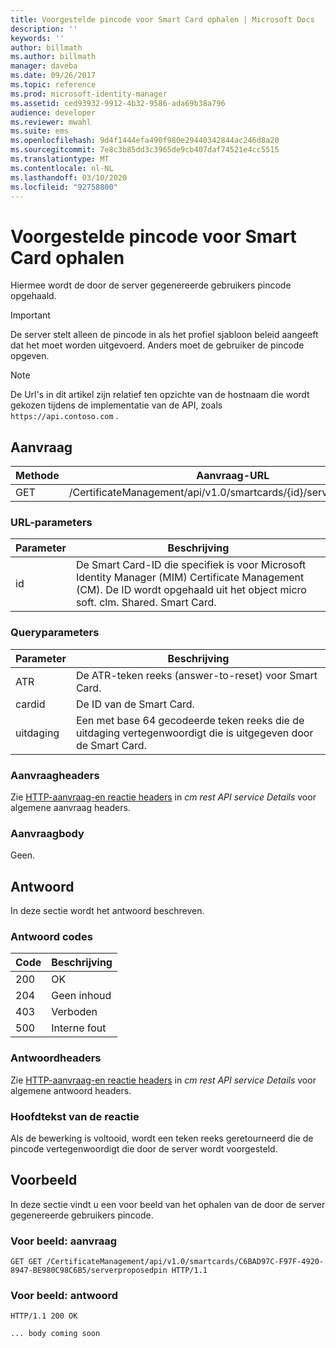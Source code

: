 ```yaml
---
title: Voorgestelde pincode voor Smart Card ophalen | Microsoft Docs
description: ''
keywords: ''
author: billmath
ms.author: billmath
manager: daveba
ms.date: 09/26/2017
ms.topic: reference
ms.prod: microsoft-identity-manager
ms.assetid: ced93932-9912-4b32-9586-ada69b38a796
audience: developer
ms.reviewer: mwahl
ms.suite: ems
ms.openlocfilehash: 9d4f1444efa490f980e29440342844ac246d8a20
ms.sourcegitcommit: 7e8c3b85dd3c3965de9cb407daf74521e4cc5515
ms.translationtype: MT
ms.contentlocale: nl-NL
ms.lasthandoff: 03/10/2020
ms.locfileid: "92758800"
---
```

# <a name="get-smart-card-proposed-pin"></a>Voorgestelde pincode voor Smart Card ophalen
Hiermee wordt de door de server gegenereerde gebruikers pincode opgehaald.

>[!IMPORTANT]
>De server stelt alleen de pincode in als het profiel sjabloon beleid aangeeft dat het moet worden uitgevoerd. Anders moet de gebruiker de pincode opgeven.

>[!NOTE]
>De Url's in dit artikel zijn relatief ten opzichte van de hostnaam die wordt gekozen tijdens de implementatie van de API, zoals `https://api.contoso.com` .

## <a name="request"></a>Aanvraag

Methode  |Aanvraag-URL  
---------|---------
GET     |/CertificateManagement/api/v1.0/smartcards/{id}/serverproposedpin

### <a name="url-parameters"></a>URL-parameters

Parameter | Beschrijving
---------|------------
id | De Smart Card-ID die specifiek is voor Microsoft Identity Manager (MIM) Certificate Management (CM). De ID wordt opgehaald uit het object micro soft. clm. Shared. Smart Card.

### <a name="query-parameters"></a>Queryparameters

Parameter | Beschrijving
---------|------------
ATR | De ATR-teken reeks (answer-to-reset) voor Smart Card.
cardid | De ID van de Smart Card.
uitdaging | Een met base 64 gecodeerde teken reeks die de uitdaging vertegenwoordigt die is uitgegeven door de Smart Card.

### <a name="request-headers"></a>Aanvraagheaders
Zie [HTTP-aanvraag-en reactie headers](certificate-management-rest-api-service-details.md#http-request-and-response-headers) in *cm rest API service Details* voor algemene aanvraag headers.

### <a name="request-body"></a>Aanvraagbody
Geen.

## <a name="response"></a>Antwoord
In deze sectie wordt het antwoord beschreven.

### <a name="response-codes"></a>Antwoord codes

Code  |Beschrijving  
---------|---------
200 | OK
204 | Geen inhoud
403 | Verboden
500 | Interne fout

### <a name="response-headers"></a>Antwoordheaders
Zie [HTTP-aanvraag-en reactie headers](certificate-management-rest-api-service-details.md#http-request-and-response-headers) in *cm rest API service Details* voor algemene antwoord headers.

### <a name="response-body"></a>Hoofdtekst van de reactie
Als de bewerking is voltooid, wordt een teken reeks geretourneerd die de pincode vertegenwoordigt die door de server wordt voorgesteld.

## <a name="example"></a>Voorbeeld
In deze sectie vindt u een voor beeld van het ophalen van de door de server gegenereerde gebruikers pincode.

### <a name="example-request"></a>Voor beeld: aanvraag

```
GET GET /CertificateManagement/api/v1.0/smartcards/C6BAD97C-F97F-4920-8947-BE980C98C6B5/serverproposedpin HTTP/1.1
```

### <a name="example-response"></a>Voor beeld: antwoord

```
HTTP/1.1 200 OK

... body coming soon
```       
